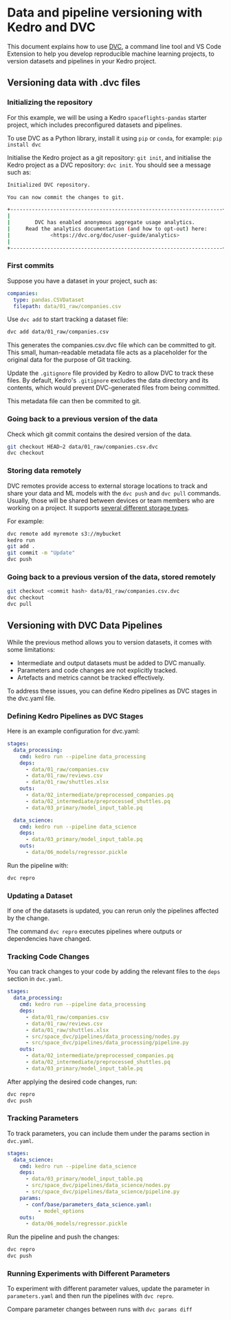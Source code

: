 # Data and pipeline versioning with Kedro and DVC

This document explains how to use [DVC](https://dvc.org/), a command line tool and VS Code Extension to help you develop reproducible machine learning projects, to version datasets and pipelines in your Kedro project.

## Versioning data with .dvc files

### Initializing the repository

For this example, we will be using a Kedro `spaceflights-pandas` starter project, which includes preconfigured datasets and pipelines.

To use DVC as a Python library, install it using `pip` or `conda`, for example:
`pip install dvc`

Initialise the Kedro project as a git repository: `git init`, and initialise the Kedro project as a DVC repository: `dvc init`. You should see a message such as:

```bash
Initialized DVC repository.

You can now commit the changes to git.

+---------------------------------------------------------------------+
|                                                                     |
|        DVC has enabled anonymous aggregate usage analytics.         |
|     Read the analytics documentation (and how to opt-out) here:     |
|             <https://dvc.org/doc/user-guide/analytics>              |
|                                                                     |
+---------------------------------------------------------------------+
```

### First commits

Suppose you have a dataset in your project, such as:

```yaml
companies:
  type: pandas.CSVDataset
  filepath: data/01_raw/companies.csv
```

 Use `dvc add` to start tracking a dataset file:

 ```bash
 dvc add data/01_raw/companies.csv
 ```

This generates the companies.csv.dvc file which can be committed to git. This small, human-readable metadata file acts as a placeholder for the original data for the purpose of Git tracking.

 Update the `.gitignore` file provided by Kedro to allow DVC to track these files. By default, Kedro's `.gitignore` excludes the data directory and its contents, which would prevent DVC-generated files from being committed.

 This metadata file can then be commited to git.

 ### Going back to a previous version of the data

Check which git commit contains the desired version of the data.

```bash
git checkout HEAD~2 data/01_raw/companies.csv.dvc
dvc checkout
```

### Storing data remotely

DVC remotes provide access to external storage locations to track and share your data and ML models with the `dvc push` and `dvc pull` commands. Usually, those will be shared between devices or team members who are working on a project. It supports [several different storage types](https://dvc.org/doc/user-guide/data-management/remote-storage#supported-storage-types).

For example:

```bash
dvc remote add myremote s3://mybucket
kedro run
git add .
git commit -m "Update"
dvc push
```

### Going back to a previous version of the data, stored remotely

```bash
git checkout <commit hash> data/01_raw/companies.csv.dvc
dvc checkout
dvc pull
```

## Versioning with DVC Data Pipelines

While the previous method allows you to version datasets, it comes with some limitations:

- Intermediate and output datasets must be added to DVC manually.
- Parameters and code changes are not explicitly tracked.
- Artefacts and metrics cannot be tracked effectively.

To address these issues, you can define Kedro pipelines as DVC stages in the dvc.yaml file.

### Defining Kedro Pipelines as DVC Stages

Here is an example configuration for dvc.yaml:

```yaml
stages:
  data_processing:
    cmd: kedro run --pipeline data_processing
    deps:
      - data/01_raw/companies.csv
      - data/01_raw/reviews.csv
      - data/01_raw/shuttles.xlsx
    outs:
      - data/02_intermediate/preprocessed_companies.pq
      - data/02_intermediate/preprocessed_shuttles.pq
      - data/03_primary/model_input_table.pq

  data_science:
    cmd: kedro run --pipeline data_science
    deps:
      - data/03_primary/model_input_table.pq
    outs:
      - data/06_models/regressor.pickle
```

Run the pipeline with:

```bash
dvc repro
```

### Updating a Dataset

If one of the datasets is updated, you can rerun only the pipelines affected by the change.

The command `dvc repro` executes pipelines where outputs or dependencies have changed.

### Tracking Code Changes

You can track changes to your code by adding the relevant files to the `deps` section in `dvc.yaml`.

```yaml
stages:
  data_processing:
    cmd: kedro run --pipeline data_processing
    deps:
      - data/01_raw/companies.csv
      - data/01_raw/reviews.csv
      - data/01_raw/shuttles.xlsx
      - src/space_dvc/pipelines/data_processing/nodes.py
      - src/space_dvc/pipelines/data_processing/pipeline.py
    outs:
      - data/02_intermediate/preprocessed_companies.pq
      - data/02_intermediate/preprocessed_shuttles.pq
      - data/03_primary/model_input_table.pq
```

After applying the desired code changes, run:

```bash
dvc repro
dvc push
```

### Tracking Parameters

To track parameters, you can include them under the params section in `dvc.yaml`.

```yaml
stages:
  data_science:
    cmd: kedro run --pipeline data_science
    deps:
      - data/03_primary/model_input_table.pq
      - src/space_dvc/pipelines/data_science/nodes.py
      - src/space_dvc/pipelines/data_science/pipeline.py
    params:
      - conf/base/parameters_data_science.yaml:
          - model_options
    outs:
      - data/06_models/regressor.pickle
```

Run the pipeline and push the changes:

```bash
dvc repro
dvc push
```

### Running Experiments with Different Parameters

To experiment with different parameter values, update the parameter in `parameters.yaml` and then run the pipelines with `dvc repro`.

Compare parameter changes between runs with `dvc params diff`
